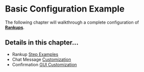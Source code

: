 # Basic Configuration Example

The following chapter will walkthrough a complete configuration of [**Rankups**](./Rankups-and-Prestiges.md).

## Details in this chapter...
- Rankup [Step Examples](./Basic-Configuration/Your-First-Rank.md#first-example)
- Chat Message [Customization](./Basic-Configuration/Customization.md)
- Confirmation [GUI Customization](./Basic-Configuration/Confirmation-GUI.md)
